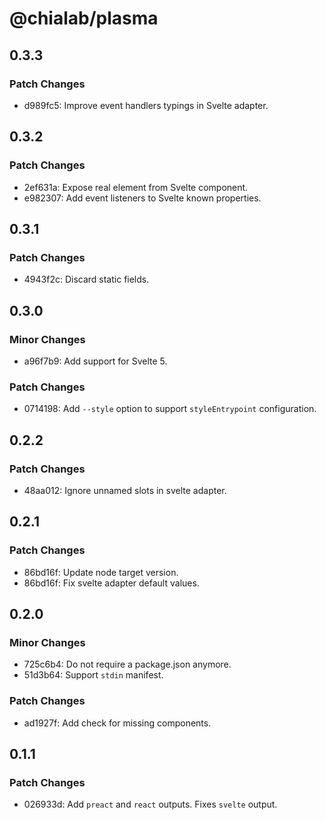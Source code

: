 # @chialab/plasma

## 0.3.3

### Patch Changes

-   d989fc5: Improve event handlers typings in Svelte adapter.

## 0.3.2

### Patch Changes

-   2ef631a: Expose real element from Svelte component.
-   e982307: Add event listeners to Svelte known properties.

## 0.3.1

### Patch Changes

-   4943f2c: Discard static fields.

## 0.3.0

### Minor Changes

-   a96f7b9: Add support for Svelte 5.

### Patch Changes

-   0714198: Add `--style` option to support `styleEntrypoint` configuration.

## 0.2.2

### Patch Changes

-   48aa012: Ignore unnamed slots in svelte adapter.

## 0.2.1

### Patch Changes

-   86bd16f: Update node target version.
-   86bd16f: Fix svelte adapter default values.

## 0.2.0

### Minor Changes

-   725c6b4: Do not require a package.json anymore.
-   51d3b64: Support `stdin` manifest.

### Patch Changes

-   ad1927f: Add check for missing components.

## 0.1.1

### Patch Changes

-   026933d: Add `preact` and `react` outputs. Fixes `svelte` output.
